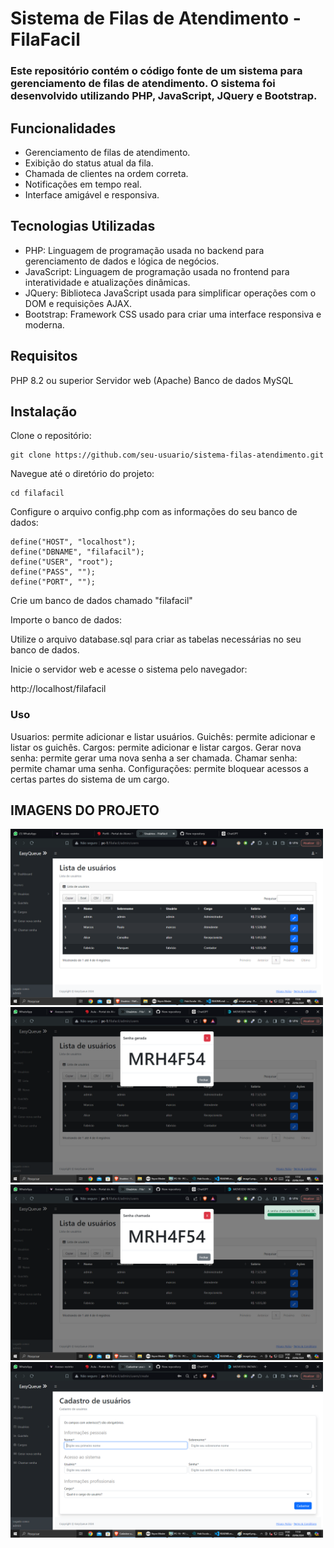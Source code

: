 # Sistema de Filas de Atendimento - FilaFacil


### Este repositório contém o código fonte de um sistema para gerenciamento de filas de atendimento. O sistema foi desenvolvido utilizando PHP, JavaScript, JQuery e Bootstrap.

## Funcionalidades

- Gerenciamento de filas de atendimento.
- Exibição do status atual da fila.
- Chamada de clientes na ordem correta.
- Notificações em tempo real.
- Interface amigável e responsiva.

## Tecnologias Utilizadas
- PHP: Linguagem de programação usada no backend para gerenciamento de dados e lógica de negócios.
- JavaScript: Linguagem de programação usada no frontend para interatividade e atualizações dinâmicas.
- JQuery: Biblioteca JavaScript usada para simplificar operações com o DOM e requisições AJAX.
- Bootstrap: Framework CSS usado para criar uma interface responsiva e moderna.

## Requisitos
PHP 8.2 ou superior
Servidor web (Apache)
Banco de dados MySQL

## Instalação

Clone o repositório:
```
git clone https://github.com/seu-usuario/sistema-filas-atendimento.git
```
Navegue até o diretório do projeto:
```
cd filafacil
```

Configure o arquivo config.php com as informações do seu banco de dados:

```
define("HOST", "localhost");
define("DBNAME", "filafacil");
define("USER", "root");
define("PASS", "");
define("PORT", "");
```

Crie um banco de dados chamado "filafacil"

Importe o banco de dados:

Utilize o arquivo database.sql para criar as tabelas necessárias no seu banco de dados.

Inicie o servidor web e acesse o sistema pelo navegador:

http://localhost/filafacil

### Uso

Usuarios: permite adicionar e listar usuários.
Guichês: permite adicionar e listar os guichês.
Cargos: permite adicionar e listar cargos.
Gerar nova senha: permite gerar uma nova senha a ser chamada.
Chamar senha: permite chamar uma senha.
Configurações: permite bloquear acessos a certas partes do sistema de um cargo.

## IMAGENS DO PROJETO

<img width="500" src="./assets/img/image1.png">
<img width="500" src="./assets/img/image2.png">
<img width="500" src="./assets/img/image3.png">
<img width="500" src="./assets/img/image4.png">